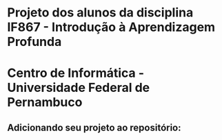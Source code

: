 # Projeto dos alunos da disciplina IF867 - Introdução à Aprendizagem Profunda
# Centro de Informática - Universidade Federal de Pernambuco

## Adicionando seu projeto ao repositório:
